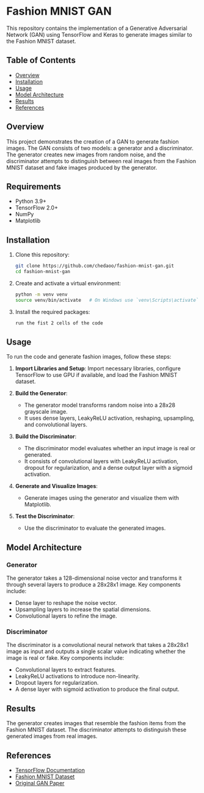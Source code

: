 # Fashion MNIST GAN

This repository contains the implementation of a Generative Adversarial Network (GAN) using TensorFlow and Keras to generate images similar to the Fashion MNIST dataset.

## Table of Contents
- [Overview](#overview)
- [Installation](#installation)
- [Usage](#usage)
- [Model Architecture](#model-architecture)
- [Results](#results)
- [References](#references)

## Overview
This project demonstrates the creation of a GAN to generate fashion images. The GAN consists of two models: a generator and a discriminator. The generator creates new images from random noise, and the discriminator attempts to distinguish between real images from the Fashion MNIST dataset and fake images produced by the generator.

## Requirements
- Python 3.9+
- TensorFlow 2.0+
- NumPy
- Matplotlib

## Installation
1. Clone this repository:
    ```bash
    git clone https://github.com/chedaoo/fashion-mnist-gan.git
    cd fashion-mnist-gan
    ```

2. Create and activate a virtual environment:
    ```bash
    python -m venv venv
    source venv/bin/activate   # On Windows use `venv\Scripts\activate`
    ```

3. Install the required packages:
    ```bash
    run the fist 2 cells of the code
    ```

## Usage
To run the code and generate fashion images, follow these steps:

1. **Import Libraries and Setup**:
    Import necessary libraries, configure TensorFlow to use GPU if available, and load the Fashion MNIST dataset.

2. **Build the Generator**:
    - The generator model transforms random noise into a 28x28 grayscale image.
    - It uses dense layers, LeakyReLU activation, reshaping, upsampling, and convolutional layers.

3. **Build the Discriminator**:
    - The discriminator model evaluates whether an input image is real or generated.
    - It consists of convolutional layers with LeakyReLU activation, dropout for regularization, and a dense output layer with a sigmoid activation.

4. **Generate and Visualize Images**:
    - Generate images using the generator and visualize them with Matplotlib.

5. **Test the Discriminator**:
    - Use the discriminator to evaluate the generated images.

## Model Architecture

### Generator
The generator takes a 128-dimensional noise vector and transforms it through several layers to produce a 28x28x1 image. Key components include:
- Dense layer to reshape the noise vector.
- Upsampling layers to increase the spatial dimensions.
- Convolutional layers to refine the image.

### Discriminator
The discriminator is a convolutional neural network that takes a 28x28x1 image as input and outputs a single scalar value indicating whether the image is real or fake. Key components include:
- Convolutional layers to extract features.
- LeakyReLU activations to introduce non-linearity.
- Dropout layers for regularization.
- A dense layer with sigmoid activation to produce the final output.

## Results
The generator creates images that resemble the fashion items from the Fashion MNIST dataset. The discriminator attempts to distinguish these generated images from real images.

## References
- [TensorFlow Documentation](https://www.tensorflow.org/guide/keras/overview)
- [Fashion MNIST Dataset](https://github.com/zalandoresearch/fashion-mnist)
- [Original GAN Paper](https://arxiv.org/abs/1406.2661)

